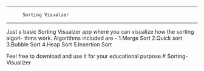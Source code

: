 ------------------------------------
          Sorting Visualzer 
------------------------------------
Just a basic Sorting Visualzer app where
you can visualize how the sorting algori-
thms work.
Algorithms included are -
1.Merge Sort
2.Quick sort
3.Bubble Sort 
4.Heap Sort 
5.Insertion Sort 

Feel free to download and use it for your
educational purpose.# Sorting-Visualizer
